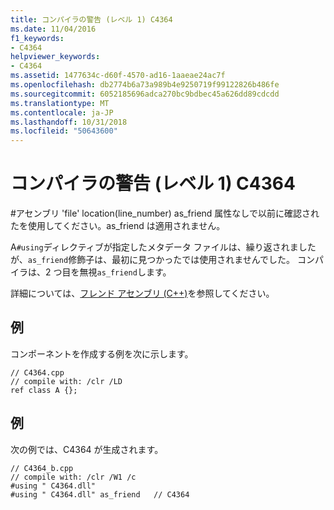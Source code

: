 ```yaml
---
title: コンパイラの警告 (レベル 1) C4364
ms.date: 11/04/2016
f1_keywords:
- C4364
helpviewer_keywords:
- C4364
ms.assetid: 1477634c-d60f-4570-ad16-1aaeae24ac7f
ms.openlocfilehash: db2774b6a73a989b4e9250719f99122826b486fe
ms.sourcegitcommit: 6052185696adca270bc9bdbec45a626dd89cdcdd
ms.translationtype: MT
ms.contentlocale: ja-JP
ms.lasthandoff: 10/31/2018
ms.locfileid: "50643600"
---
```

# <a name="compiler-warning-level-1-c4364"></a>コンパイラの警告 (レベル 1) C4364

\#アセンブリ 'file' location(line_number) as_friend 属性なしで以前に確認されたを使用してください。as_friend は適用されません。

A`#using`ディレクティブが指定したメタデータ ファイルは、繰り返されましたが、`as_friend`修飾子は、最初に見つかったでは使用されませんでした。 コンパイラは、2 つ目を無視`as_friend`します。

詳細については、[フレンド アセンブリ (C++)](../../dotnet/friend-assemblies-cpp.md)を参照してください。

## <a name="example"></a>例

コンポーネントを作成する例を次に示します。

```
// C4364.cpp
// compile with: /clr /LD
ref class A {};
```

## <a name="example"></a>例

次の例では、C4364 が生成されます。

```
// C4364_b.cpp
// compile with: /clr /W1 /c
#using " C4364.dll"
#using " C4364.dll" as_friend   // C4364
```